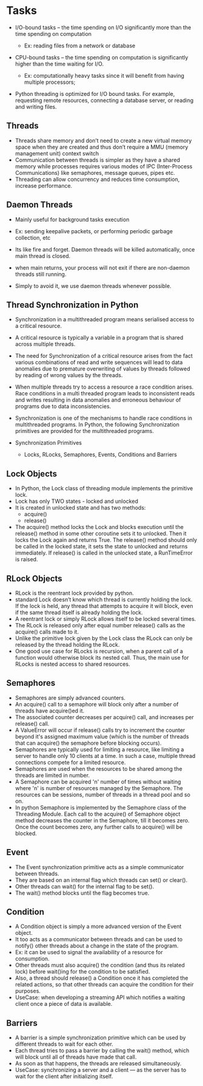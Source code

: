 # Tasks

- I/O-bound tasks
  – the time spending on I/O significantly more than the time spending on computation

  - Ex: reading files from a network or database

- CPU-bound tasks
  – the time spending on computation is significantly higher than the time waiting for I/O.
  - Ex: computationally heavy tasks since it will benefit from having multiple processors;
- Python threading is optimized for I/O bound tasks. For example, requesting remote resources, connecting a database server, or reading and writing files.

## Threads

- Threads share memory and don’t need to create a new virtual memory space when they are created and thus don’t require a MMU (memory management unit) context switch
- Communication between threads is simpler as they have a shared memory while processes requires various modes of IPC (Inter-Process Communications) like semaphores, message queues, pipes etc.
- Threading can allow concurrency and reduces time consumption, increase performance.

## Daemon Threads

- Mainly useful for background tasks execution
- Ex: sending keepalive packets, or performing periodic garbage collection, etc
- Its like fire and forget. Daemon threads will be killed automatically, once
  main thread is closed.

- when main returns, your process will not exit if there are non-daemon threads still running.
- Simply to avoid it, we use daemon threads whenever possible.

## Thread Synchronization in Python

- Synchronization in a multithreaded program means serialised access to a critical resource.
- A critical resource is typically a variable in a program that is shared across multiple threads.
- The need for Synchronization of a critical resource arises from the fact various combinations of read and write sequences will lead to data anomalies due to premature overwriting of values by threads followed by reading of wrong values by the threads.
- When multiple threads try to access a resource a race condition arises. Race conditions in a multi threaded program leads to inconsistent reads and writes resulting in data anomalies and erroneous behaviour of programs due to data inconsistencies.
- Synchronization is one of the mechanisms to handle race conditions in multithreaded programs.
  In Python, the following Synchronization primitives are provided for the multithreaded programs.

- Synchronization Primitives
  - Locks, RLocks, Semaphores, Events, Conditions and Barriers

## Lock Objects

- In Python, the Lock class of threading module implements the primitive lock.
- Lock has only TWO states - locked and unlocked
- It is created in unlocked state and has two methods:
  - acquire()
  - release()
- The acquire() method locks the Lock and blocks execution until the release() method
  in some other coroutine sets it to unlocked.
  Then it locks the Lock again and returns True.
  The release() method should only be called in the locked state, it sets the state
  to unlocked and returns immediately.
  If release() is called in the unlocked state, a RunTimeError is raised.

## RLock Objects

- RLock is the reentrant lock provided by python.
- standard Lock doesn’t know which thread is currently holding the lock.
  If the lock is held, any thread that attempts to acquire it will block, even if
  the same thread itself is already holding the lock.
- A reentrant lock or simply RLock allows itself to be locked several times.
- The RLock is released only after equal number release() calls as the acquire() calls made to it.
- Unlike the primitive lock given by the Lock class the RLock can only be released by the thread holding the RLock.
- One good use case for RLocks is recursion, when a parent call of a function would otherwise block its nested call. Thus, the main use for RLocks is nested access to shared resources.

## Semaphores

- Semaphores are simply advanced counters.
- An acquire() call to a semaphore will block only after a number of threads have
  acquire()ed it.
- The associated counter decreases per acquire() call, and increases per release() call.
- A ValueError will occur if release() calls try to increment the counter beyond
  it's assigned maximum value (which is the number of threads that can acquire()
  the semaphore before blocking occurs).
- Semaphores are typically used for limiting a resource, like limiting a server to
  handle only 10 clients at a time. In such a case, multiple thread connections compete
  for a limited resource.
- Semaphores are used when the resources to be shared among the threads are limited in number.
- A Semaphore can be acquired 'n' number of times without waiting where 'n' is number of resources managed by the Semaphore. The resources can be sessions, number of threads in a thread pool and so on.
- In python Semaphore is implemented by the Semaphore class of the Threading Module. Each call to the acquire() of Semaphore object method decreases the counter in the Semaphore, till it becomes zero. Once the count becomes zero, any further calls to acquire() will be blocked.

## Event

- The Event synchronization primitive acts as a simple communicator between threads.
- They are based on an internal flag which threads can set() or clear().
- Other threads can wait() for the internal flag to be set().
- The wait() method blocks until the flag becomes true.

## Condition

- A Condition object is simply a more advanced version of the Event object.
- It too acts as a communicator between threads and can be used to notify()
  other threads about a change in the state of the program.
- Ex: it can be used to signal the availability of a resource for consumption.
- Other threads must also acquire() the condition (and thus its related lock)
  before wait()ing for the condition to be satisfied.
- Also, a thread should release() a Condition once it has completed the related
  actions, so that other threads can acquire the condition for their purposes.
- UseCase: when developing a streaming API which notifies a waiting client once
  a piece of data is available.

## Barriers

- A barrier is a simple synchronization primitive which can be used by different
  threads to wait for each other.
- Each thread tries to pass a barrier by calling the wait() method, which will
  block until all of threads have made that call.
- As soon as that happens, the threads are released simultaneously.
- UseCase: synchronizing a server and a client
  — as the server has to wait for the client after initializing itself.
